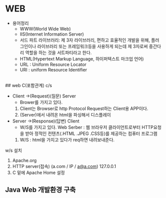# WEB

* 용어정리
  - WWW(World Wide Web)
  - IIS(Internet Information Server)
  - 서드 파트 라이브러리: 제 3자 라이브러리, 편하고 효율적인 개발을 위해, 플러그인이나 라이브러리 또는 프레임워크등을 사용하게 되는데 제 3자로써 중간다리 역할을 하는 것을 서트파티라고 한다.
  - HTML(Hypertext Markup Language, 하이퍼텍스트 마크업 언어)
  - URL : Uniform Resource Locator
  - URI : uniform Resource Identifier

</br>
## web C(포함관계) c/s

* Client ->(Request)(질문) Server 
  * Brower를 가지고 있다.
  1. Client는 Browser로 http Protocol Request하는 Client용 APP이다.
  2. (Server)에서 내려온 html을 파싱해서 디스플레이 
* Server ->(Response)(답변) Client
  * W/S를 가지고 있다. Web Serber : 웹 브라우저 클라이언트로부터 HTTP요청을 받아 정적인 컨텐츠(.HTML .JPEG .CSS등)를 제공하는 컴퓨터 프로그램
  1. W/S : html을 가지고 있다가 req하면 내려보내준다.

w/s 설치
1. Apache.org
2. HTTP server(접속) (a.com / IP / a@a.com) 127.0.0.1
3. C 밑에 Apache Home 설정

## Java Web 개발환경 구축
